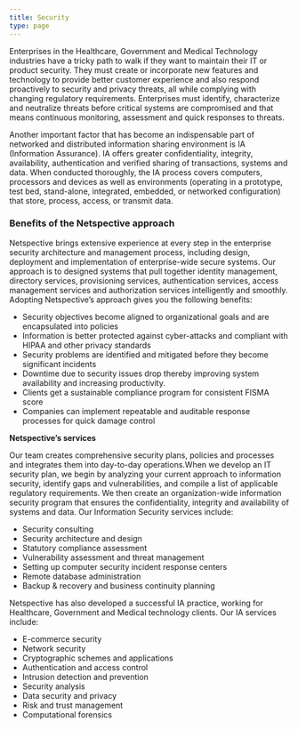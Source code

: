 ```yaml
---
title: Security
type: page
---
```

Enterprises in the Healthcare, Government and Medical Technology industries have a tricky path to walk if they want to maintain their IT or product security. They must create or incorporate new features and technology to provide better customer experience and also respond proactively to security and privacy threats, all while complying with changing regulatory requirements. Enterprises must identify, characterize and neutralize threats before critical systems are compromised and that means continuous monitoring, assessment and quick responses to threats.

Another important factor that has become an indispensable part of networked and distributed information sharing environment is IA (Information Assurance). IA offers greater confidentiality, integrity, availability, authentication and verified sharing of transactions, systems and data. When conducted thoroughly, the IA process covers computers, processors and devices as well as environments (operating in a prototype, test bed, stand-alone, integrated, embedded, or networked configuration) that store, process, access, or transmit data.

### Benefits of the Netspective approach

Netspective brings extensive experience at every step in the enterprise security architecture and management process, including design, deployment and implementation of enterprise-wide secure systems. Our approach is to designed systems that pull together identity management, directory services, provisioning services, authentication services, access management services and authorization services intelligently and smoothly. Adopting Netspective’s approach gives you the following benefits:

* Security objectives become aligned to organizational goals and are encapsulated into policies
* Information is better protected against cyber-attacks and compliant with HIPAA and other privacy standards
* Security problems are identified and mitigated before they become significant incidents
* Downtime due to security issues drop thereby improving system availability and increasing productivity.
* Clients get a sustainable compliance program for consistent FISMA score
* Companies can implement repeatable and auditable response processes for quick damage control

**Netspective’s services**

Our team creates comprehensive security plans, policies and processes and integrates them into day-to-day operations.When we develop an IT security plan, we begin by analyzing your current approach to information security, identify gaps and vulnerabilities, and compile a list of applicable regulatory requirements. We then create an organization-wide information security program that ensures the confidentiality, integrity and availability of systems and data. Our Information Security services include:

* Security consulting
* Security architecture and design
* Statutory compliance assessment
* Vulnerability assessment and threat management
* Setting up computer security incident response centers
* Remote database administration
* Backup & recovery and business continuity planning

Netspective has also developed a successful IA practice, working for Healthcare, Government and Medical technology clients. Our IA services include:

* E-commerce security
* Network security
* Cryptographic schemes and applications
* Authentication and access control
* Intrusion detection and prevention
* Security analysis
* Data security and privacy
* Risk and trust management
* Computational forensics